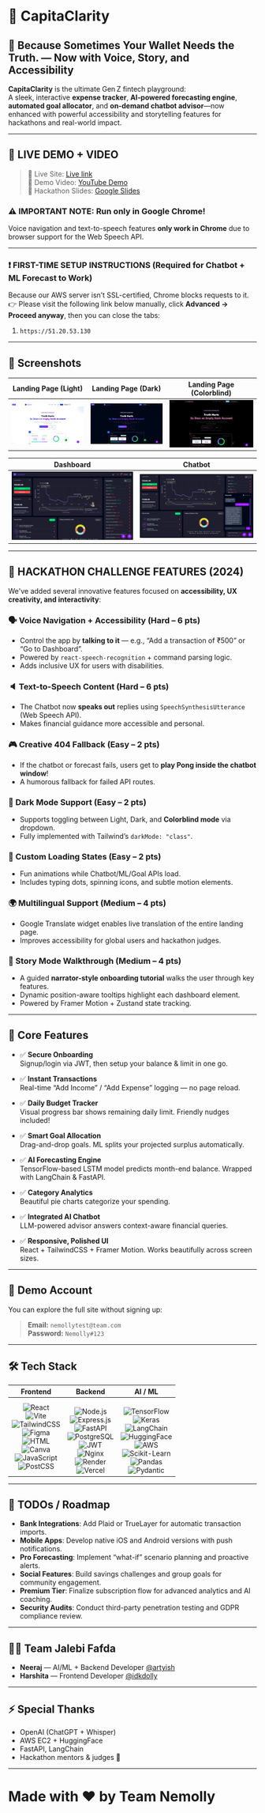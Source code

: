 # 💸 CapitaClarity

## 🤖 Because Sometimes Your Wallet Needs the Truth. — Now with Voice, Story, and Accessibility

**CapitaClarity** is the ultimate Gen Z fintech playground:  
A sleek, interactive **expense tracker**, **AI‑powered forecasting engine**, **automated goal allocator**, and **on‑demand chatbot advisor**—now enhanced with powerful accessibility and storytelling features for hackathons and real-world impact.

---

## 📌 LIVE DEMO + VIDEO

> 🚀 Live Site: [Live link](https://call2roastlive.vercel.app)  
> 🚀 Demo Video: [YouTube Demo](https://www.youtube.com/watch?v=S6Nnzn5M5dc)  
> 🚀 Hackathon Slides: [Google Slides](https://drive.google.com/file/d/1Z9uOV4kCq4NQ5aUEO2UFnHHawQHtTYAE/view?usp=sharing)

### ⚠️ **IMPORTANT NOTE: Run only in Google Chrome!**
Voice navigation and text-to-speech features **only work in Chrome** due to browser support for the Web Speech API.

---

### ❗ FIRST-TIME SETUP INSTRUCTIONS (Required for Chatbot + ML Forecast to Work)

Because our AWS server isn’t SSL-certified, Chrome blocks requests to it.  
👉 Please visit the following link below manually, click **Advanced → Proceed anyway**, then you can close the tabs:

1. `https://51.20.53.130`  

---

## 📸 Screenshots

| Landing Page (Light) | Landing Page (Dark) | Landing Page (Colorblind) |
|----------------------|---------------------|----------------------------|
| ![Light Mode](./screenshots/light.png) | ![Dark Mode](./screenshots/dark.png) | ![Colorblind Mode](./screenshots/colorblind.png) |

| Dashboard | Chatbot |
|-----------|---------|
| ![Dashboard](./screenshots/dashboard.png) | ![Chatbot](./screenshots/chatbot.png) |

---

## 🧠 HACKATHON CHALLENGE FEATURES (2024)

We've added several innovative features focused on **accessibility, UX creativity, and interactivity**:

### 🗣️ Voice Navigation + Accessibility (Hard – 6 pts)
- Control the app by **talking to it** — e.g., “Add a transaction of ₹500” or “Go to Dashboard”.
- Powered by `react-speech-recognition` + command parsing logic.
- Adds inclusive UX for users with disabilities.

### 🔈 Text-to-Speech Content (Hard – 6 pts)
- The Chatbot now **speaks out** replies using `SpeechSynthesisUtterance` (Web Speech API).
- Makes financial guidance more accessible and personal.

### 🎮 Creative 404 Fallback (Easy – 2 pts)
- If the chatbot or forecast fails, users get to **play Pong inside the chatbot window**!
- A humorous fallback for failed API routes.

### 🌚 Dark Mode Support (Easy – 2 pts)
- Supports toggling between Light, Dark, and **Colorblind mode** via dropdown.
- Fully implemented with Tailwind’s `darkMode: "class"`.

### 🔄 Custom Loading States (Easy – 2 pts)
- Fun animations while Chatbot/ML/Goal APIs load.
- Includes typing dots, spinning icons, and subtle motion elements.

### 🌍 Multilingual Support (Medium – 4 pts)
- Google Translate widget enables live translation of the entire landing page.
- Improves accessibility for global users and hackathon judges.

### 📜 Story Mode Walkthrough (Medium – 4 pts)
- A guided **narrator-style onboarding tutorial** walks the user through key features.
- Dynamic position-aware tooltips highlight each dashboard element.
- Powered by Framer Motion + Zustand state tracking.

---

## 🌟 Core Features

- ✅ **Secure Onboarding**  
  Signup/login via JWT, then setup your balance & limit in one go.

- ✅ **Instant Transactions**  
  Real-time “Add Income” / “Add Expense” logging — no page reload.

- ✅ **Daily Budget Tracker**  
  Visual progress bar shows remaining daily limit. Friendly nudges included!

- ✅ **Smart Goal Allocation**  
  Drag-and-drop goals. ML splits your projected surplus automatically.

- ✅ **AI Forecasting Engine**  
  TensorFlow-based LSTM model predicts month-end balance. Wrapped with LangChain & FastAPI.

- ✅ **Category Analytics**  
  Beautiful pie charts categorize your spending.

- ✅ **Integrated AI Chatbot**  
  LLM-powered advisor answers context-aware financial queries.

- ✅ **Responsive, Polished UI**  
  React + TailwindCSS + Framer Motion. Works beautifully across screen sizes.

---

## 🔑 Demo Account

You can explore the full site without signing up:

> **Email:** `nemollytest@team.com`  
> **Password:** `Nemolly#123`

---

## 🛠️ Tech Stack

| Frontend | Backend | AI / ML |
|:--------:|:-------:|:-------:|
| ![React](https://img.shields.io/badge/React-20232A?style=for-the-badge&logo=react&logoColor=61DAFB)  <br> ![Vite](https://img.shields.io/badge/Vite-B73BFE?style=for-the-badge&logo=vite&logoColor=FFD62E) <br>  ![TailwindCSS](https://img.shields.io/badge/Tailwind_CSS-38B2AC?style=for-the-badge&logo=tailwind-css&logoColor=white)  <br> ![Figma](https://img.shields.io/badge/Figma-F24E1E?style=for-the-badge&logo=figma&logoColor=white) <br>  ![HTML](https://img.shields.io/badge/HTML5-E34F26?style=for-the-badge&logo=html5&logoColor=white) <br>  ![Canva](https://img.shields.io/badge/Canva-00C4CC?style=for-the-badge&logo=Canva&logoColor=white) <br>  ![JavaScript](https://img.shields.io/badge/JavaScript-323330?style=for-the-badge&logo=javascript&logoColor=F7DF1E) <br>  ![PostCSS](https://img.shields.io/badge/PostCSS-DD3A0A?style=for-the-badge&logo=postcss&logoColor=white) |  <br> ![Node.js](https://img.shields.io/badge/Node.js-339933?style=for-the-badge&logo=nodedotjs&logoColor=white) <br>  ![Express.js](https://img.shields.io/badge/Express.js-000000?style=for-the-badge&logo=express&logoColor=white) <br>  ![FastAPI](https://img.shields.io/badge/FastAPI-109989?style=for-the-badge&logo=fastapi&logoColor=white) <br>  ![PostgreSQL](https://img.shields.io/badge/PostgreSQL-316192?style=for-the-badge&logo=postgresql&logoColor=white)  <br> ![JWT](https://img.shields.io/badge/JWT-000000?style=for-the-badge&logo=JSON%20web%20tokens&logoColor=white)  <br> ![Nginx](https://img.shields.io/badge/Nginx-009639?style=for-the-badge&logo=nginx&logoColor=white)  <br> ![Render](https://img.shields.io/badge/Render-46E3B7?style=for-the-badge&logo=render&logoColor=white) <br>  ![Vercel](https://img.shields.io/badge/Vercel-000000?style=for-the-badge&logo=vercel&logoColor=white) | <br>  ![TensorFlow](https://img.shields.io/badge/TensorFlow-FF6F00?style=for-the-badge&logo=tensorflow&logoColor=white) <br>  ![Keras](https://img.shields.io/badge/Keras-FF0000?style=for-the-badge&logo=keras&logoColor=white)  <br> ![LangChain](https://img.shields.io/badge/LangChain-1C3C3C?style=for-the-badge&logo=langchain&logoColor=white) <br>  ![HuggingFace](https://img.shields.io/badge/HuggingFace-FDEE21?style=for-the-badge&logo=HuggingFace&logoColor=black) <br>  ![AWS](https://img.shields.io/badge/Amazon_Web_Services-FF9900?style=for-the-badge&logo=amazonaws&logoColor=white) <br>  ![Scikit-Learn](https://img.shields.io/badge/scikit_learn-F7931E?style=for-the-badge&logo=scikit-learn&logoColor=white) <br>  ![Pandas](https://img.shields.io/badge/Pandas-2C2D72?style=for-the-badge&logo=pandas&logoColor=white)  <br> ![Pydantic](https://img.shields.io/badge/Pydantic-E92063?style=for-the-badge&logo=pydantic&logoColor=white) |

---

## 📌 TODOs / Roadmap

- **Bank Integrations**: Add Plaid or TrueLayer for automatic transaction imports.  
- **Mobile Apps**: Develop native iOS and Android versions with push notifications.  
- **Pro Forecasting**: Implement “what-if” scenario planning and proactive alerts.  
- **Social Features**: Build savings challenges and group goals for community engagement.  
- **Premium Tier**: Finalize subscription flow for advanced analytics and AI coaching.  
- **Security Audits**: Conduct third-party penetration testing and GDPR compliance review.

---

## 🧑‍💻 Team Jalebi Fafda

- **Neeraj** — AI/ML + Backend Developer [@artyish](https://github.com/artyish)  
- **Harshita** — Frontend Developer [@idkdolly](https://github.com/idkdolly)  
---

## ⚡ Special Thanks

- OpenAI (ChatGPT + Whisper)  
- AWS EC2 + HuggingFace  
- FastAPI, LangChain  
- Hackathon mentors & judges 🙏  

---

# Made with ❤️ by Team Nemolly  
